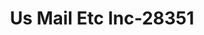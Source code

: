 ---
f_zip-code: 91324
f_state-code: CA
title: Us Mail Etc Inc-28351
f_phone: 818-349-4600
f_city-only: Northridge
f_address: 9250 Reseda Blvd Ste 2B Northridge
f_location-unique-id: '28351'
slug: us-mail-etc-inc-28351
updated-on: '2024-05-30T13:46:58.046Z'
created-on: '2024-05-30T13:36:59.803Z'
published-on: '2024-05-30T13:54:32.469Z'
f_city-state: cms/city/northridge-ca.md
f_company: cms/company/us-mail-etc-inc.md
f_state: cms/state/california.md
layout: '[payday-loan].html'
tags: payday-loan
---